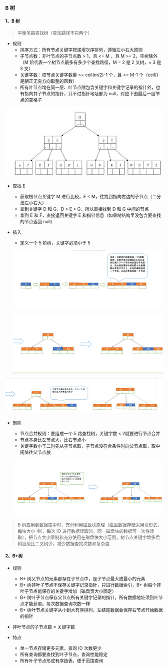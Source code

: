 ### B 树

#### 1、B 树

> 平衡多路查找树（查找路径不只两个）

- 规则
  - 排序方式：所有节点关键字按递增次序排列，遵循左小右大原则
  - 子节点数：非叶节点的子节点数 > 1，且 <= M ，且 M >= 2，空树除外（M 阶代表一个树节点最多有多少个查找路径，M = 2 是 2 叉树，= 3 是 3 叉）
  - 关键字数：枝节点关键字数量 >= ceil(m/2)-1 个，且 <= M-1 个（ceil() 是朝正无穷方向取整的函数）
  - 所有叶节点均在同一层、叶节点除包含关键字和关键字记录的指针外，也有指向其子节点的指针，只不过指针地址都为 null，对应下图最后一层节点的空格子

![B树](图片\B树.jpg)

- 查找 E
  - 获取根节点关键字 M 进行比较，E < M，往找到指向左边的子节点（二分法左小右大）
  - 拿到关键字 D 和 G，D < E < G，所以直接找到 D 和 G 中间的节点
  - 拿到 E 和 F，直接返回关键字 E 和指针信息（如果树结构里没包含要查找的节点返回 null）

- 插入

  - 定义一个 5 阶树，关键字必须小于 5

  ![B树_插入1](图片\B树_插入1.jpg)

  ![B树_插入2](图片\B树_插入2.png)

![B树_插入3](图片\B树_插入3.png)

- 删除

  - 节点合并规则：要组成一个 5 路查找树，关键字数 < 2就要进行节点合并
  - 节点本身比左节点大，比右节点小
  - 关键字数小于二时先从子节点取，子节点没符合条件时向父节点取，取中间值往父节点放

  ![B树_删除](图片\B树_删除.png)

> B 树应用到数据库中时，充分利用磁盘块原理（磁盘数据存储采用块形式，每块大小 4K，每次 IO 进行数据读取时，同一磁盘块的数据可一次性读取），把节点大小限制和充分使用在磁盘快大小范围，树节点关键字增多后树层级比二叉树少，减少数据查找次数和复杂度

#### 2、B+树

- 规则
  - B+ 树父节点的元素都存在子节点中，是子节点最大或最小的元素
  - B+ 树非叶子节点不保存关键字记录指针，只进行数据索引，B+ 树每个非叶子节点能保存的关键字增加（磁盘页大小固定）
  - B+ 树叶子节点保存父节点所有关键字记录的指针，所有数据地址须到叶节点才能获取。每次数据查询次数一样
  - B+ 树叶节点关键字从小到大有序排列，左结尾数据会保存右节点开始数据的指针
- 非叶节点的子节点数 = 关键字数
  
- 特点
  - 单一节点存储更多元素，查询 IO 次数更少
  - 所有查询都要查找到叶子节点，查询性能稳定
  - 所有叶子节点形成有序链表，便于范围查询